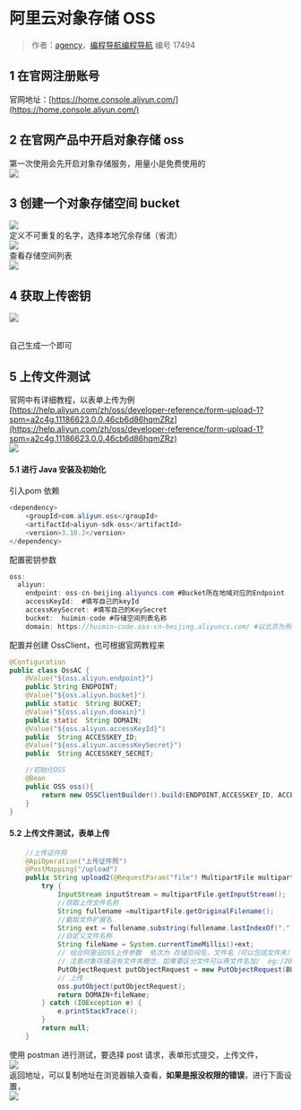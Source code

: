 # 阿里云对象存储 OSS

> 作者：[agency](https://wx.zsxq.com/dweb2/index/footprint/418552142185588)，[编程导航编程导航](https://wx.zsxq.com/dweb2/index/group/51122858222824) 编号 17494

## 1 在官网注册账号

官网地址：[https://home.console.aliyun.com/](https://home.console.aliyun.com/)

## 2 在官网产品中开启对象存储 oss
第一次使用会先开启对象存储服务，用量小是免费使用的<br />![](https://pic.yupi.icu/5563/202311271521997.png)


## 3 创建一个对象存储空间 bucket
![](https://pic.yupi.icu/5563/202311271521351.png)<br />定义不可重复的名字，选择本地冗余存储（省流）<br />![](https://pic.yupi.icu/5563/202311271521104.png)<br />查看存储空间列表<br />![](https://pic.yupi.icu/5563/202311271521534.png)
<a name="Oe4AO"></a>

## 4 获取上传密钥
![](https://pic.yupi.icu/5563/202311271522693.png)

<br />自己生成一个即可

## 5 上传文件测试
官网中有详细教程，以表单上传为例<br />[https://help.aliyun.com/zh/oss/developer-reference/form-upload-1?spm=a2c4g.11186623.0.0.46cb6d86hqmZRz](https://help.aliyun.com/zh/oss/developer-reference/form-upload-1?spm=a2c4g.11186623.0.0.46cb6d86hqmZRz)<br />![](https://pic.yupi.icu/5563/202311271523883.png)


#### 5.1 进行 Java 安装及初始化
引入pom 依赖
```java
<dependency>
    <groupId>com.aliyun.oss</groupId>
    <artifactId>aliyun-sdk-oss</artifactId>
    <version>3.10.2</version>
</dependency>
```
配置密钥参数
```java
oss:
  aliyun:
    endpoint: oss-cn-beijing.aliyuncs.com #Bucket所在地域对应的Endpoint
    accessKeyId:  #填写自己的keyId
    accessKeySecret: #填写自己的KeySecret
    bucket:  huimin-code #存储空间列表名称
    domain: https://huimin-code.oss-cn-beijing.aliyuncs.com/ #以北京为例,返回前端用于组合文件
```
配置并创建 OssClient，也可根据官网教程来
```java
@Configuration
public class OssAC {
    @Value("${oss.aliyun.endpoint}")
    public String ENDPOINT;
    @Value("${oss.aliyun.bucket}")
    public static  String BUCKET;
    @Value("${oss.aliyun.domain}")
    public static  String DOMAIN;
    @Value("${oss.aliyun.accessKeyId}")
    public  String ACCESSKEY_ID;
    @Value("${oss.aliyun.accessKeySecret}")
    public  String ACCESSKEY_SECRET;

    //初始化OSS
    @Bean
    public OSS oss(){
        return new OSSClientBuilder().build(ENDPOINT,ACCESSKEY_ID, ACCESSKEY_SECRET);
    }
}
```

#### 5.2 上传文件测试，表单上传
```java
    //上传证件照
    @ApiOperation("上传证件照")
    @PostMapping("/upload")
    public String upload2(@RequestParam("file") MultipartFile multipartFile){
        try {
            InputStream inputStream = multipartFile.getInputStream();
            //获取上传文件名称
            String fullename =multipartFile.getOriginalFilename();
            //截取文件扩展名
            String ext = fullename.substring(fullename.lastIndexOf("."));
            //自定义文件名称
            String fileName = System.currentTimeMillis()+ext;
            // 组合阿里云OSS上传参数  依次为 存储空间名，文件名（可以包括文件夹）,文件流
            // 注意对象存储没有文件夹概念，如果要区分文件可以再文件名加/  eg:/2021/04/16/202111222555.png
            PutObjectRequest putObjectRequest = new PutObjectRequest(BUCKET,fileName,inputStream);
            // 上传
            oss.putObject(putObjectRequest);
            return DOMAIN+fileName;
        } catch (IOException e) {
            e.printStackTrace();
        }
        return null;
    }
```
使用 postman 进行测试，要选择 post 请求，表单形式提交，上传文件，<br />![](https://pic.yupi.icu/5563/202311271523558.png)<br />返回地址，可以复制地址在浏览器输入查看，**如果是报没权限的错误**，进行下面设置，<br />![](https://pic.yupi.icu/5563/202311271523743.png)


